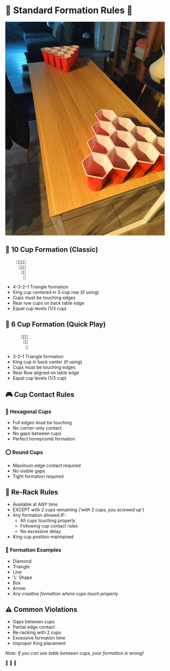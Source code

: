 # 🎯 Standard Formation Rules 🎯

![Setup](./images/table.jpg)


## 📐 10 Cup Formation (Classic)
```
     🔴🔴🔴🔴
      🔴👑🔴
       🔴🔴
        🔴
```
- 4-3-2-1 Triangle formation
- King cup centered in 3-cup row (if using)
- Cups must be touching edges
- Rear row cups on back table edge
- Equal cup levels (1/3 cup)

## 📐 6 Cup Formation (Quick Play)
```
       🔴👑🔴
        🔴🔴
         🔴
```
- 3-2-1 Triangle formation
- King cup in back center (if using)
- Cups must be touching edges
- Rear Row aligned on table edge
- Equal cup levels (1/3 cup)

## 🎮 Cup Contact Rules

### 🔷 Hexagonal Cups
- Full edges must be touching
- No corner-only contact
- No gaps between cups
- Perfect honeycomb formation

### ⭕ Round Cups
- Maximum edge contact required
- No visible gaps
- Tight formation required

## 🔄 Re-Rack Rules
- Available at ANY time
- EXCEPT with 2 cups remaining *('with 2 cups, you screwed up')*
- Any formation allowed IF:
  - All cups touching properly
  - Following cup contact rules
  - No excessive delay
- King cup position maintained

### 📏 Formation Examples
- Diamond
- Triangle
- Line
- 'L' Shape
- Box
- Arrow
- *Any creative formation where cups touch properly*

## ⚠️ Common Violations
- Gaps between cups
- Partial edge contact
- Re-racking with 2 cups
- Excessive formation time
- Improper King placement

*Note: If you can see table between cups, your formation is wrong!* 

🎯 🍺 👑